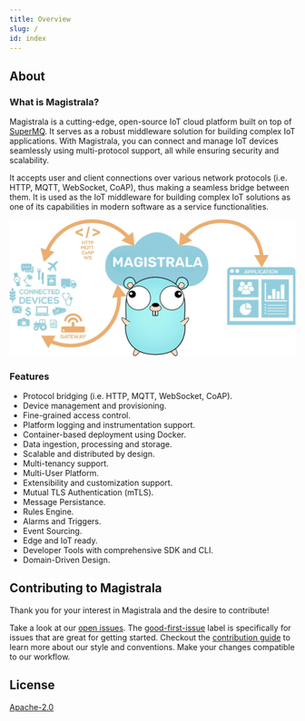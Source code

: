 ```yaml
---
title: Overview
slug: /
id: index
---
```



## About

### What is Magistrala?

Magistrala is a cutting-edge, open-source IoT cloud platform built on top of [SuperMQ][supermq]. It serves as a robust middleware solution for building complex IoT applications. With Magistrala, you can connect and manage IoT devices seamlessly using multi-protocol support, all while ensuring security and scalability.

It accepts user and client connections over various network protocols (i.e. HTTP, MQTT, WebSocket, CoAP), thus making a seamless bridge between them. It is used as the IoT middleware for building complex IoT solutions as one of its capabilities in modern software as a service functionalities.

![banner](./img/MGGopherBanner.jpg)

### Features

- Protocol bridging (i.e. HTTP, MQTT, WebSocket, CoAP).
- Device management and provisioning.
- Fine-grained access control.
- Platform logging and instrumentation support.
- Container-based deployment using Docker.
- Data ingestion, processing and storage.
- Scalable and distributed by design.
- Multi-tenancy support.
- Multi-User Platform.
- Extensibility and customization support.
- Mutual TLS Authentication (mTLS).
- Message Persistance.
- Rules Engine.
- Alarms and Triggers.
- Event Sourcing.
- Edge and IoT ready.
- Developer Tools with comprehensive SDK and CLI.
- Domain-Driven Design.

## Contributing to Magistrala

Thank you for your interest in Magistrala and the desire to contribute!

Take a look at our [open issues][open-issues]. The [good-first-issue][good-first-issue] label is specifically for issues that are great for getting started. Checkout the [contribution guide][contribution-guide] to learn more about our style and conventions. Make your changes compatible to our workflow.

## License

[Apache-2.0][license]

[open-issues]: https://github.com/absmach/magistrala/issues
[good-first-issue]: https://github.com/absmach/magistrala/labels/good-first-issue
[contribution-guide]: https://github.com/absmach/magistrala/blob/main/CONTRIBUTING.md
[license]: https://github.com/absmach/magistrala/blob/main/LICENSE
[supermq]: https://github.com/absmach/supermq
